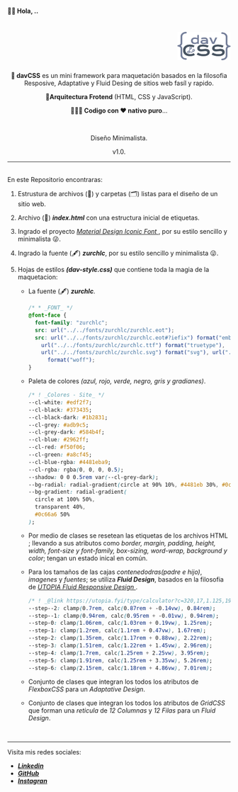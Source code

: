 **👋🏾 Hola, ..**

<div align="right">

# <img width="120" height="auto"  src="assets/img/logo/davCSS.svg" alt="Logo_DavisQuintero" >

</div>

<div align="center">
  <p>
    <b>💾 davCSS</b> es un mini framework para maquetación basados en la filosofia Resposive, Adaptative y Fluid Desing de sitios web fasíl y rapido.
  </p>
  <p>
    <b>🚀Arquitectura Frotend</b> (HTML, CSS y JavaScript).
  </p>
  <p>
    <b>👨🏾‍💻 Codigo con ❤️ nativo puro</b>...
  </p>
</div>

<br>

<p align="center">Diseño Minimalista.</p>

<p align="center">v1.0.</p>

---

\
En este Repositorio encontraras:

1.  Estrustura de archivos (📃) y carpetas (🗂️) listas para el diseño de un sitio web.

2.  Archivo (📃) _**index.html**_ con una estructura inicial de etiquetas.

3.  Ingrado el proyecto _[Material Design Iconic Font
    ](http://zavoloklom.github.io/material-design-iconic-font/icons.html#person)_, por su estilo sencillo y minimalista 😜.

4.  Ingrado la fuente (🖋️) _**zurchlc**_, por su estilo sencillo y minimalista 😜.

5.  Hojas de estilos _**(dav-style.css)**_ que contiene toda la magia de la maquetacion:

    - La fuente (🖋️) _**zurchlc**_.

      ```css
      /* * _FONT_ */
      @font-face {
        font-family: "zurchlc";
        src: url("../../fonts/zurchlc/zurchlc.eot");
        src: url("../../fonts/zurchlc/zurchlc.eot#?iefix") format("embedded-opentype"),
          url("../../fonts/zurchlc/zurchlc.ttf") format("truetype"),
          url("../../fonts/zurchlc/zurchlc.svg") format("svg"), url("../../fonts/zurchlc/zurchlc.woff")
            format("woff");
      }
      ```

    - Paleta de colores _(azul, rojo, verde, negro, gris y gradianes)_.

      ```css
      /* ! _Colores - Site_ */
      --cl-white: #edf2f7;
      --cl-black: #373435;
      --cl-black-dark: #1b2831;
      --cl-grey: #adb9c5;
      --cl-grey-dark: #584b4f;
      --cl-blue: #2962ff;
      --cl-red: #f50f06;
      --cl-green: #a8cf45;
      --cl-blue-rgba: #4481eba9;
      --cl-rgba: rgba(0, 0, 0, 0.5);
      --shadow: 0 0 0.5rem var(--cl-grey-dark);
      --bg-radial: radial-gradient(circle at 90% 10%, #4481eb 30%, #0c66a6 70%);
      --bg-gradient: radial-gradient(
        circle at 100% 50%,
        transparent 40%,
        #0c66a6 50%
      );
      ```

    - Por medio de clases se resetean las etiquetas de los archivos HTML ; llevando a sus atributos como _border, margin, padding, height, width, font-size y font-family, box-sizing, word-wrap, background y color_; tengan un estado inical en común.

    - Para los tamaños de las cajas _contenedodras(padre e hijo)_, _imagenes_ y _fuentes_; se utiliza _**Fluid Design**_, basados en la filosofia de _[UTOPIA Fluid Responsive Design
      ](https://utopia.fyi/type/calculator/)_.

      ```css
      /* ! _@link https://utopia.fyi/type/calculator?c=320,17,1.125,1920,20,1.333,6,2,&s=0.75|0.5|0.25,1.5|2|3|4|6,s-l_ */
      --step--2: clamp(0.7rem, calc(0.87rem + -0.14vw), 0.84rem);
      --step--1: clamp(0.94rem, calc(0.95rem + -0.01vw), 0.94rem);
      --step-0: clamp(1.06rem, calc(1.03rem + 0.19vw), 1.25rem);
      --step-1: clamp(1.2rem, calc(1.1rem + 0.47vw), 1.67rem);
      --step-2: clamp(1.35rem, calc(1.17rem + 0.88vw), 2.22rem);
      --step-3: clamp(1.51rem, calc(1.22rem + 1.45vw), 2.96rem);
      --step-4: clamp(1.7rem, calc(1.25rem + 2.25vw), 3.95rem);
      --step-5: clamp(1.91rem, calc(1.25rem + 3.35vw), 5.26rem);
      --step-6: clamp(2.15rem, calc(1.18rem + 4.86vw), 7.01rem);
      ```

    - Conjunto de clases que integran los todos los atributos de _FlexboxCSS_ para un _Adaptative Design_.

    - Conjunto de clases que integran los todos los atributos de _GridCSS_ que forman una _reticula_ de _12 Columnas_ y _12 Filas_ para un _Fluid Design_.

<br>

---

Visita mis redes sociales:

- <a href="https://www.linkedin.com/in/davisquintero/" target="_blank"> _**Linkedin**_ </a>
- <a href="https://github.com/davkintero" target="_blank"> _**GitHub**_ </a>
- <a href="https://www.instagram.com/davkintero1/" target="_blank"> _**Instagran**_ </a>
